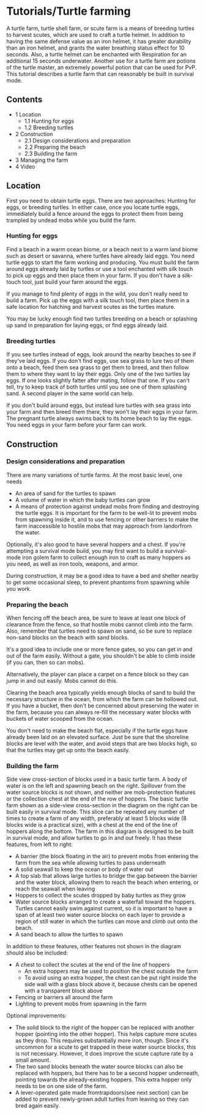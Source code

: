 # Tutorials/Turtle farming
A turtle farm, turtle shell farm, or scute farm is a means of breeding turtles to harvest scutes, which are used to craft a turtle helmet. In addition to having the same defense value as an iron helmet, it has greater durability than an iron helmet, and grants the water breathing status effect for 10 seconds. Also, a turtle helmet can be enchanted with Respiration for an additional 15 seconds underwater. Another use for a turtle farm are potions of the turtle master, an extremely powerful potion that can be used for PvP. This tutorial describes a turtle farm that can reasonably be built in survival mode.

## Contents
- 1 Location
	- 1.1 Hunting for eggs
	- 1.2 Breeding turtles
- 2 Construction
	- 2.1 Design considerations and preparation
	- 2.2 Preparing the beach
	- 2.3 Building the farm
- 3 Managing the farm
- 4 Video

## Location
First you need to obtain turtle eggs. There are two approaches: Hunting for eggs, or breeding turtles. In either case, once you locate turtle eggs, immediately build a fence around the eggs to protect them from being trampled by undead mobs while you build the farm.

### Hunting for eggs
Find a beach in a warm ocean biome, or a beach next to a warm land biome such as desert or savanna, where turtles have already laid eggs. You need turtle eggs to start the farm working and producing. You must build the farm around eggs already laid by turtles or use a tool enchanted with silk touch to pick up eggs and then place them in your farm. If you don't have a silk-touch tool, just build your farm around the eggs.

If you manage to find plenty of eggs in the wild, you don't really need to build a farm. Pick up the eggs with a silk touch tool, then place them in a safe location for hatching and harvest scutes as the turtles mature.

You may be lucky enough find two turtles breeding on a beach or splashing up sand in preparation for laying eggs, or find eggs already laid.

### Breeding turtles
If you see turtles instead of eggs, look around the nearby beaches to see if they've laid eggs. If you don't find eggs, use sea grass to lure two of them onto a beach, feed them sea grass to get them to breed, and then follow them to where they want to lay their eggs. Only one of the two turtles lay eggs. If one looks slightly fatter after mating, follow that one. If you can't tell, try to keep track of both turtles until you see one of them splashing sand. A second player in the same world can help.

If you don't build around eggs, but instead lure turtles with sea grass into your farm and then breed them there, they won't lay their eggs in your farm. The pregnant turtle always swims back to its home beach to lay the eggs. You need eggs in your farm before your farm can work.

## Construction
### Design considerations and preparation
There are many variations of turtle farms. At the most basic level, one needs

- An area of sand for the turtles to spawn
- A volume of water in which the baby turtles can grow
- A means of protection against undead mobs from finding and destroying the turtle eggs. It is important for the farm to be well-lit to prevent mobs from spawning inside it, and to use fencing or other barriers to make the farm inaccessible to hostile mobs that may approach from landorfrom the water.

Optionally, it's also good to have several hoppers and a chest. If you're attempting a survival mode build, you may first want to build a survival-mode iron golem farm to collect enough iron to craft as many hoppers as you need, as well as iron tools, weapons, and armor.

During construction, it may be a good idea to have a bed and shelter nearby to get some occasional sleep, to prevent phantoms from spawning while you work.

### Preparing the beach
When fencing off the beach area, be sure to leave at least one block of clearance from the fence, so that hostile mobs cannot climb into the farm. Also, remember that turtles need to spawn on sand, so be sure to replace non-sand blocks on the beach with sand blocks.

It's a good idea to include one or more fence gates, so you can get in and out of the farm easily. Without a gate, you shouldn't be able to climb inside (if you can, then so can mobs).

Alternatively, the player can place a carpet on a fence block so they can jump in and out easily. Mobs cannot do this.

Clearing the beach area typically yields enough blocks of sand to build the necessary structure in the ocean, from which the farm can be hollowed out. If you have a bucket, then don't be concerned about preserving the water in the farm, because you can always re-fill the necessary water blocks with buckets of water scooped from the ocean.

You don't need to make the beach flat, especially if the turtle eggs have already been laid on an elevated surface. Just be sure that the shoreline blocks are level with the water, and avoid steps that are two blocks high, so that the turtles may get up onto the beach easily.

### Building the farm


































































































































Side view cross-section of blocks used in a basic turtle farm. A body of water is on the left and spawning beach on the right. Spillover from the water source blocks is not shown, and neither are mob-protection features or the collection chest at the end of the row of hoppers.
The basic turtle farm shown as a side-view cross-section in the diagram on the right can be built easily in survival mode. This slice can be repeated any number of times to create a farm of any width, preferably at least 5 blocks wide (8 blocks wide is a practical size), with a chest at the end of the line of hoppers along the bottom. The farm in this diagram is designed to be built in survival mode, and allow turtles to go in and out freely. It has these features, from left to right:

- A barrier (the block floating in the air) to prevent mobs from entering the farm from the sea while allowing turtles to pass underneath
- A solid seawall to keep the ocean or body of water out
- A top slab that allows large turtles to bridge the gap between the barrier and the water block, allowing them to reach the beach when entering, or reach the seawall when leaving
- Hoppers to collect the scutes dropped by baby turtles as they grow
- Water source blocks arranged to create a waterfall toward the hoppers. Turtles cannot easily swim against current, so it is important to have a span of at least two water source blocks on each layer to provide a region of still water in which the turtles can move and climb out onto the beach.
- A sand beach to allow the turtles to spawn

In addition to these features, other features not shown in the diagram should also be included:

- A chest to collect the scutes at the end of the line of hoppers
	- An extra hoppers may be used to position the chest outside the farm
	- To avoid using an extra hopper, the chest can be put right inside the side wall with a glass block above it, because chests can be opened with a transparent block above
- Fencing or barriers all around the farm
- Lighting to prevent mobs from spawning in the farm

Optional improvements:

- The solid block to the right of the hopper can be replaced with another hopper (pointing into the other hopper). This helps capture more scutes as they drop. This requires substantially more iron, though. Since it's uncommon for a scute to get trapped in these water source blocks, this is not necessary. However, it does improve the scute capture rate by a small amount.
- The two sand blocks beneath the water source blocks can also be replaced with hoppers, but there has to be a second hopper underneath, pointing towards the already-existing hoppers. This extra hopper only needs to be on one side of the farm.
- A lever-operated gate made fromtrapdoors(see next section) can be added to prevent newly-grown adult turtles from leaving so they can bred again easily.

